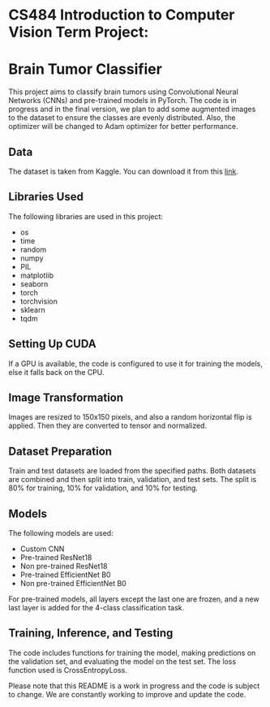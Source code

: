 # CS484 Introduction to Computer Vision Term Project:
#           Brain Tumor Classifier 

This project aims to classify brain tumors using Convolutional Neural Networks (CNNs) and pre-trained models in PyTorch. The code is in progress and in the final version, we plan to add some augmented images to the dataset to ensure the classes are evenly distributed. Also, the optimizer will be changed to Adam optimizer for better performance.

## Data

The dataset is taken from Kaggle. You can download it from this [link](https://www.kaggle.com/datasets/sartajbhuvaji/brain-tumor-classification-mri).

## Libraries Used

The following libraries are used in this project:

- os
- time
- random
- numpy
- PIL
- matplotlib
- seaborn
- torch
- torchvision
- sklearn
- tqdm

## Setting Up CUDA

If a GPU is available, the code is configured to use it for training the models, else it falls back on the CPU.

## Image Transformation

Images are resized to 150x150 pixels, and also a random horizontal flip is applied. Then they are converted to tensor and normalized.

## Dataset Preparation

Train and test datasets are loaded from the specified paths. Both datasets are combined and then split into train, validation, and test sets. The split is 80% for training, 10% for validation, and 10% for testing.

## Models

The following models are used:

- Custom CNN
- Pre-trained ResNet18
- Non pre-trained ResNet18
- Pre-trained EfficientNet B0
- Non pre-trained EfficientNet B0

For pre-trained models, all layers except the last one are frozen, and a new last layer is added for the 4-class classification task.

## Training, Inference, and Testing

The code includes functions for training the model, making predictions on the validation set, and evaluating the model on the test set. The loss function used is CrossEntropyLoss.

Please note that this README is a work in progress and the code is subject to change. We are constantly working to improve and update the code.
